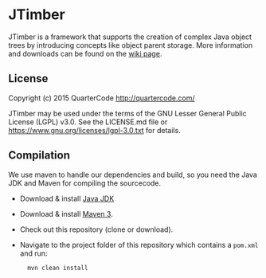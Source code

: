 JTimber
=======

JTimber is a framework that supports the creation of complex Java object trees by introducing concepts like object parent storage.
More information and downloads can be found on the [wiki page](http://quartercode.com/wiki/JTimber).

License
-------

Copyright (c) 2015 QuarterCode <http://quartercode.com/>

JTimber may be used under the terms of the GNU Lesser General Public License (LGPL) v3.0. See the LICENSE.md file or https://www.gnu.org/licenses/lgpl-3.0.txt for details.

Compilation
-----------

We use maven to handle our dependencies and build, so you need the Java JDK and Maven for compiling the sourcecode.

* Download & install [Java JDK](http://www.oracle.com/technetwork/java/javase/downloads/index.html)
* Download & install [Maven 3](http://maven.apache.org/download.cgi).
* Check out this repository (clone or download).
* Navigate to the project folder of this repository which contains a `pom.xml` and run:

        mvn clean install
